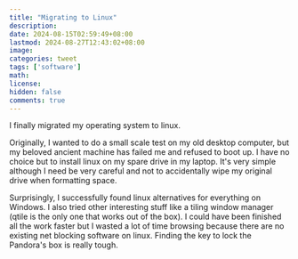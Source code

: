 ```yaml
---
title: "Migrating to Linux"
description: 
date: 2024-08-15T02:59:49+08:00
lastmod: 2024-08-27T12:43:02+08:00
image: 
categories: tweet
tags: ['software']
math: 
license: 
hidden: false
comments: true
---
```


I finally migrated my operating system to linux.

Originally, I wanted to do a small scale test on my old desktop computer, but my beloved ancient machine has failed me and refused to boot up. I have no choice but to install linux on my spare drive in my laptop. It's very simple although I need be very careful and not to accidentally wipe my original drive when formatting space.

Surprisingly, I successfully found linux alternatives for everything on Windows. I also tried other interesting stuff like a tiling window manager (qtile is the only one that works out of the box). I could have been finished all the work faster but I wasted a lot of time browsing because there are no existing net blocking software on linux. Finding the key to lock the Pandora's box is really tough.

